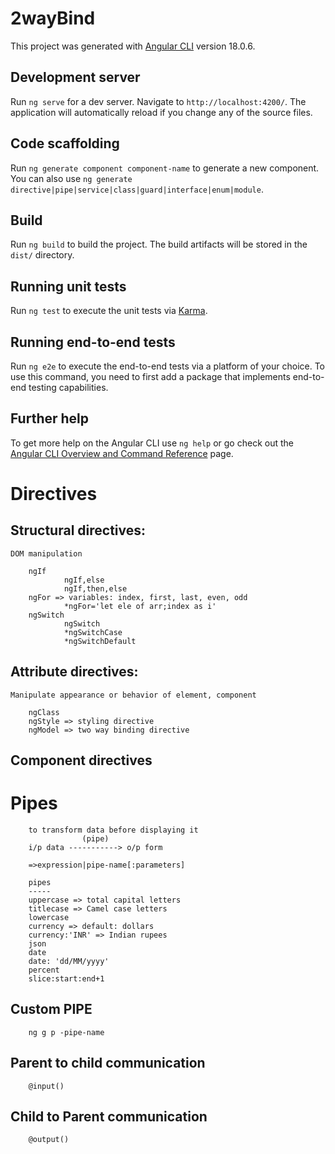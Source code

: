 # 2wayBind

This project was generated with [Angular CLI](https://github.com/angular/angular-cli) version 18.0.6.

## Development server

Run `ng serve` for a dev server. Navigate to `http://localhost:4200/`. The application will automatically reload if you change any of the source files.

## Code scaffolding

Run `ng generate component component-name` to generate a new component. You can also use `ng generate directive|pipe|service|class|guard|interface|enum|module`.

## Build

Run `ng build` to build the project. The build artifacts will be stored in the `dist/` directory.

## Running unit tests

Run `ng test` to execute the unit tests via [Karma](https://karma-runner.github.io).

## Running end-to-end tests

Run `ng e2e` to execute the end-to-end tests via a platform of your choice. To use this command, you need to first add a package that implements end-to-end testing capabilities.

## Further help

To get more help on the Angular CLI use `ng help` or go check out the [Angular CLI Overview and Command Reference](https://angular.dev/tools/cli) page.

# Directives
## Structural directives:
    DOM manipulation

        ngIf
                ngIf,else
                ngIf,then,else
        ngFor => variables: index, first, last, even, odd
                *ngFor='let ele of arr;index as i'
        ngSwitch
                ngSwitch
                *ngSwitchCase
                *ngSwitchDefault

## Attribute directives:
    Manipulate appearance or behavior of element, component

        ngClass
        ngStyle => styling directive
        ngModel => two way binding directive

## Component directives

# Pipes
        to transform data before displaying it
                    (pipe)
        i/p data -----------> o/p form

        =>expression|pipe-name[:parameters]

        pipes
        -----
        uppercase => total capital letters
        titlecase => Camel case letters
        lowercase
        currency => default: dollars
        currency:'INR' => Indian rupees
        json
        date
        date: 'dd/MM/yyyy'
        percent
        slice:start:end+1
        
## Custom PIPE
        ng g p -pipe-name

## Parent to child communication
        @input()
## Child to Parent communication
        @output()

        
        
